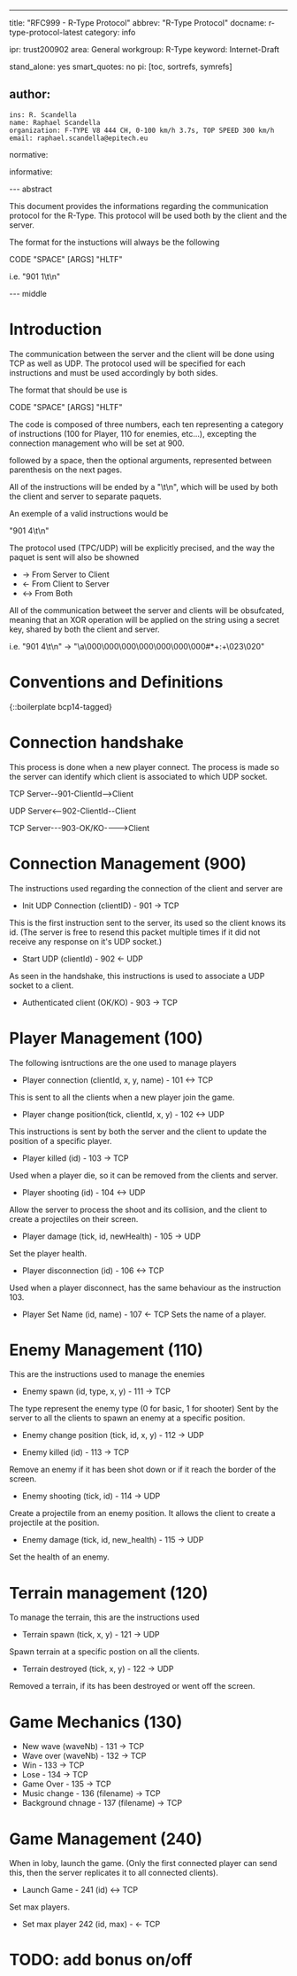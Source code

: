 ---
title: "RFC999 - R-Type Protocol"
abbrev: "R-Type Protocol"
docname: r-type-protocol-latest
category: info

ipr: trust200902
area: General
workgroup: R-Type
keyword: Internet-Draft

stand_alone: yes
smart_quotes: no
pi: [toc, sortrefs, symrefs]

author:
 -
    ins: R. Scandella
    name: Raphael Scandella
    organization: F-TYPE V8 444 CH, 0-100 km/h 3.7s, TOP SPEED 300 km/h
    email: raphael.scandella@epitech.eu

normative:

informative:


--- abstract

This document provides the informations regarding the communication protocol for the R-Type. This protocol will be used both by the client and the server.

The format for the instuctions will always be the following

CODE "SPACE" [ARGS] "HLTF"

i.e. "901 1\t\n"

--- middle

# Introduction

The communication between the server and the client will be done using TCP as well as UDP. The protocol used will be specified for each instructions and must be used accordingly by both sides.

The format that should be use is

CODE "SPACE" [ARGS] "HLTF"

The code is composed of three numbers, each ten representing a category of instructions (100 for Player, 110 for enemies, etc...), excepting the connection management who will be set at 900.

followed by a space, then the optional arguments, represented between parenthesis on the next pages.

All of the instructions will be ended by a "\t\n", which will be used by both the client and server to separate paquets.

An exemple of a valid instructions would be

"901 4\t\n"

The protocol used (TPC/UDP) will be explicitly precised, and the way the paquet is sent will also be showned

- -> From Server to Client
- <- From Client to Server
- <-> From Both

All of the communication betweet the server and clients will be obsufcated, meaning that an XOR operation will be applied on the string
using a secret key, shared by both the client and server.

i.e.
"901 4\t\n" -> "\a\000\000\000\000\000\000\000#*+:+\023\020"

# Conventions and Definitions

{::boilerplate bcp14-tagged}

# Connection handshake

This process is done when a new player connect. The process is made so the server can identify which client is associated to which UDP socket.

TCP Server--901-ClientId-->Client

UDP Server<--902-ClientId--Client

TCP Server---903-OK/KO---->Client

# Connection Management (900)

The instructions used regarding the connection of the client and server are

- Init UDP Connection (clientID) - 901 -> TCP

This is the first instruction sent to the server, its used so the client knows its id. (The server is free to resend this packet multiple times if it did not receive any response on it's UDP socket.)

- Start UDP (clientId) - 902 <- UDP

As seen in the handshake, this instructions is used to associate a UDP socket to a client.

- Authenticated client (OK/KO) - 903 -> TCP


# Player Management (100)

The following isntructions are the one used to manage players

- Player connection (clientId, x, y, name) - 101 <-> TCP

This is sent to all the clients when a new player join the game.

- Player change position(tick, clientId, x, y) - 102 <-> UDP

This instructions is sent by both the server and the client to update the position of a specific player.

- Player killed (id) - 103 -> TCP

Used when a player die, so it can be removed from the clients and server.

- Player shooting (id) - 104 <-> UDP

Allow the server to process the shoot and its collision, and the client to create a projectiles on their screen.

- Player damage (tick, id, newHealth) - 105 -> UDP

Set the player health.

- Player disconnection (id) - 106 <-> TCP

Used when a player disconnect, has the same behaviour as the instruction 103.

- Player Set Name (id, name) - 107 <- TCP
Sets the name of a player.

# Enemy Management (110)

This are the instructions used to manage the enemies

- Enemy spawn (id, type, x, y) - 111 -> TCP

The type represent the enemy type (0 for basic, 1 for shooter)
Sent by the server to all the clients to spawn an enemy at a specific position.

- Enemy change position (tick, id, x, y) - 112 -> UDP

- Enemy killed (id) - 113 -> TCP

Remove an enemy if it has been shot down or if it reach the border of the screen.

- Enemy shooting (tick, id) - 114 -> UDP

Create a projectile from an enemy position. It allows the client to create a projectile at the position.

- Enemy damage (tick, id, new_health) - 115 -> UDP

Set the health of an enemy.

# Terrain management (120)

To manage the terrain, this are the instructions used

- Terrain spawn (tick, x, y) - 121 -> UDP

Spawn terrain at a specific postion on all the clients.

- Terrain destroyed (tick, x, y) - 122 -> UDP

Removed a terrain, if its has been destroyed or went off the screen.

# Game Mechanics (130)

- New wave (waveNb) - 131 -> TCP
- Wave over (waveNb) - 132 -> TCP
- Win - 133 -> TCP
- Lose - 134 -> TCP
- Game Over - 135 -> TCP
- Music change - 136 (filename) -> TCP
- Background chnage - 137 (filename) -> TCP

# Game Management (240)

When in loby, launch the game. (Only the first connected player can send this, then the server replicates it to all connected clients).
- Launch Game - 241 (id) <-> TCP

Set max players.
- Set max player 242 (id, max) - <- TCP

# TODO: add bonus on/off
